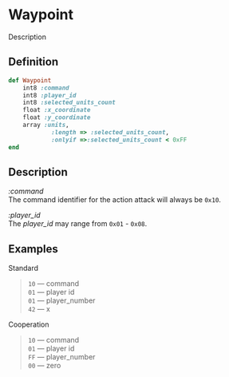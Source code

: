 # Waypoint

Description  

## Definition

```ruby
def Waypoint
	int8 :command 
	int8 :player_id
	int8 :selected_units_count
	float :x_coordinate
  	float :y_coordinate
  	array :units, 
    		:length => :selected_units_count, 
    		:onlyif =>:selected_units_count < 0xFF
end
```

## Description

*:command*  
The command identifier for the action attack will always be `0x10`.

*:player_id*  
The *player_id* may range from `0x01` - `0x08`.

## Examples

Standard

>`10` &mdash; command  
>`01` &mdash; player id  
>`01` &mdash; player_number  
>`42` &mdash; x

Cooperation

>`10` &mdash; command  
>`01` &mdash; player id  
>`FF` &mdash; player_number  
>`00` &mdash; zero  
